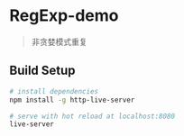 # RegExp-demo

> 非贪婪模式重复

## Build Setup

``` bash
# install dependencies
npm install -g http-live-server

# serve with hot reload at localhost:8080
live-server

```
